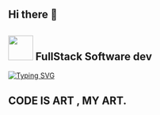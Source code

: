 ## Hi there 👋
## <picture><img src = "https://github.com/7oSkaaa/7oSkaaa/blob/main/Images/about_me.gif?raw=true" width = 50px></picture> FullStack Software dev
[![Typing SVG](https://readme-typing-svg.demolab.com/?lines=THREE+PROJECTS-+IN+DEVELOPMENT;Rental+Management+Project;alertnessMap+Project;Portfolio+Project)](https://git.io/typing-svg)

## CODE IS ART , MY ART.


<!--
**khulekani492/khulekani492** is a ✨ _special_ ✨ repository because its `README.md` (this file) appears on your GitHub profile.

Here are some ideas to get you started:

- 🔭 I’m currently working on ...
- 🌱 I’m currently learning ...
- 👯 I’m looking to collaborate on ...
- 🤔 I’m looking for help with ...
- 💬 Ask me about ...
- 📫 How to reach me: ...
- 😄 Pronouns: ...
- ⚡ Fun fact: ...
-->
